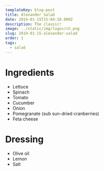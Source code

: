 ```yaml
---
templateKey: blog-post
title: Alexander Salad
date: 2019-01-15T15:04:10.000Z
description: The classic!
image: ../static/img/logos/ch.png
slug: 2019-01-15-alexander-salad
order: 1
tags:
  - salad
---
```


# Ingredients

- Lettuce
- Spinach
- Tomato
- Cucumber
- Onion
- Pomegranate (sub sun-dried cranberries)
- Feta cheese

# Dressing

- Olive oil
- Lemon
- Salt
